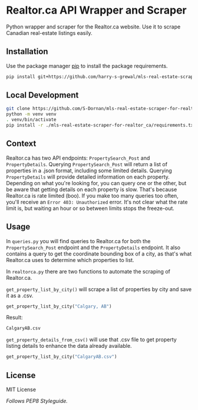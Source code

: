 # Realtor.ca API Wrapper and Scraper
Python wrapper and scraper for the Realtor.ca website. Use it to scrape Canadian real-estate listings easily.

## Installation
Use the package manager [pip](https://pip.pypa.io/en/stable/) to install the package requirements.

```bash
pip install git+https://github.com/harry-s-grewal/mls-real-estate-scraper-for-realtor.ca.git
```

## Local Development

```bash
git clone https://github.com/S-Dornan/mls-real-estate-scraper-for-realtor_ca.git
python -m venv venv
. venv/bin/activate
pip install -r ./mls-real-estate-scraper-for-realtor_ca/requirements.txt
```

## Context
Realtor.ca has two API endpoints: `PropertySearch_Post` and `PropertyDetails`. Querying `PropertySearch_Post` 
will return a list of properties in a .json format, including some limited details. Querying `PropertyDetails` will provide detailed information on each property. Depending on what you're looking for, you can query one or the other, but be aware that getting details on each property is slow. That's because Realtor.ca is rate limited (boo). If you make too many queries too often, you'll receive an `Error 403: Unauthorized` error. It's not clear what the rate limit is, but waiting an hour or so between limits stops the freeze-out.

## Usage
In `queries.py` you will find queries to Realtor.ca for both the `PropertySearch_Post` endpoint and the `PropertyDetails` endpoint. It also contains a query to get the coordinate bounding box of a city, as that's what Realtor.ca uses to determine which properties to list.

In `realtorca.py` there are two functions to automate the scraping of Realtor.ca.

`get_property_list_by_city()` will scrape a list of properties by city and save it as a .csv.
```python
get_property_list_by_city("Calgary, AB")
```

Result:
```bash
CalgaryAB.csv
```
`get_property_details_from_csv()` will use that .csv file to get property listing details to enhance the data already available.
```python
get_property_list_by_city("CalgaryAB.csv")
```
## License
MIT License

*Follows PEP8 Styleguide.*
